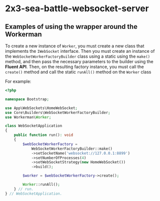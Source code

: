 # 2x3-sea-battle-websocket-server

## Examples of using the wrapper around the Workerman
To create a new instance of `Worker`, you must create a new class that implements the `IWebSocket` interface. 
Then you must create an instance of the `WebSocketWorkerFactoryBuilder` class using a static
using the `make()` method, and then pass the necessary parameters to the builder using the **Fluent API**.
Then, on the resulting factory instance, you must call the `create()` method and call the static `runAll()`
method on the `Worker` class

For example:
```php
<?php

namespace Bootstrap;

use App\WebSockets\HomeWebSocket;
use Core\Builders\WebSocketWorkerFactoryBuilder;
use Workerman\Worker;

class WebSocketApplication
{
    public function run(): void
    {
        $webSocketWorkerFactory =
            WebSocketWorkerFactoryBuilder::make()
            ->setSocketName('websocket://127.0.0.1:8899')
            ->setNumberOfProcesses(4)
            ->setWebSocketStrategy(new HomeWebSocket())
            ->build();

        $worker = $webSocketWorkerFactory->create();

        Worker::runAll();
    } // run.
} // WebSocketApplication.
```